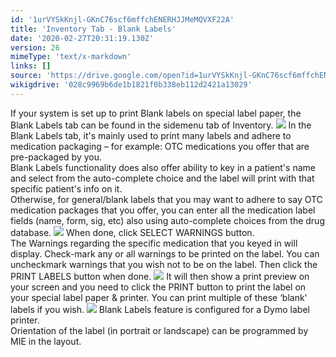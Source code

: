 ```yaml
---
id: '1urVYSkKnjl-GKnC76scf6mffchENERHJJMeMQVXF22A'
title: 'Inventory Tab - Blank Labels'
date: '2020-02-27T20:31:19.130Z'
version: 26
mimeType: 'text/x-markdown'
links: []
source: 'https://drive.google.com/open?id=1urVYSkKnjl-GKnC76scf6mffchENERHJJMeMQVXF22A'
wikigdrive: '028c9969b6de1b1821f0b338eb112d2421a13029'
---
```

If your system is set up to print Blank labels on special label paper, the Blank Labels tab can be found in the sidemenu tab of Inventory.
![](../inventory-tab-blank-labels.assets/67ca7508f474be2d7b45b33d03b2ada4.png)
In the Blank Labels tab, it's mainly used to print many labels and adhere to medication packaging – for example: OTC medications you offer that are pre-packaged by you.  
Blank Labels functionality does also offer ability to key in a patient's name and select from the auto-complete choice and the label will print with that specific patient's info on it.  
Otherwise, for general/blank labels that you may want to adhere to say OTC medication packages that you offer, you can enter all the medication label fields (name, form, sig, etc) also using auto-complete choices from the drug database.
![](../inventory-tab-blank-labels.assets/69bce2cbab46a255f5b9f194f7130d2c.png)
When done, click SELECT WARNINGS button.  
The Warnings regarding the specific medication that you keyed in will display. Check-mark any or all warnings to be printed on the label. You can uncheckmark warnings that you wish not to be on the label. Then click the PRINT LABELS button when done.
![](../inventory-tab-blank-labels.assets/a99820a60fb874ae13b074fb960878f4.png)
It will then show a print preview on your screen and you need to click the PRINT button to print the label on your special label paper & printer. You can print multiple of these ‘blank' labels if you wish.
![](../inventory-tab-blank-labels.assets/9f941ec37da0030ec6b62f34bb1d5de5.png)
Blank Labels feature is configured for a Dymo label printer.  
Orientation of the label (in portrait or landscape) can be programmed by MIE in the layout.
